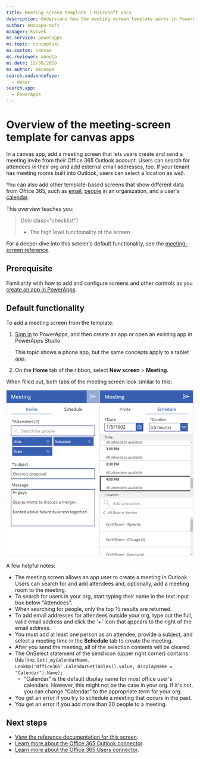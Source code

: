```yaml
---
title: Meeting-screen template | Microsoft Docs
description: Understand how the meeting screen template works in PowerApps, and extend the screen for your own use cases
author: emcoope-msft
manager: kvivek
ms.service: powerapps
ms.topic: conceptual
ms.custom: canvas
ms.reviewer: anneta
ms.date: 12/30/2018
ms.author: emcoope
search.audienceType: 
  - maker
search.app: 
  - PowerApps
---
```


# Overview of the meeting-screen template for canvas apps

In a canvas app, add a meeting screen that lets users create and send a meeting invite from their Office 365 Outlook account. Users can search for attendees in their org and add external email addresses, too. If your tenant has meeting rooms built into Outlook, users can select a location as well.

You can also add other template-based screens that show different data from Office 365, such as [email](email-screen-overview.md), [people](people-screen-overview.md) in an organization, and a user's [calendar](calendar-screen-overview.md).

This overview teaches you:
> [!div class="checklist"]
> * The high level functionality of the screen

For a deeper dive into this screen's default functionality, see the [meeting-screen reference](meeting-screen-reference.md).

## Prerequisite

Familiarity with how to add and configure screens and other controls as you [create an app in PowerApps](../data-platform-create-app-scratch.md).

## Default functionality

To add a meeting screen from the template:

1. [Sign in](http://web.powerapps.com?utm_source=padocs&utm_medium=linkinadoc&utm_campaign=referralsfromdoc) to PowerApps, and then create an app or open an existing app in PowerApps Studio.

    This topic shows a phone app, but the same concepts apply to a tablet app.

1. On the **Home** tab of the ribbon, select **New screen** > **Meeting**.

  When filled out, both tabs of the meeting screen look similar to this:

  ![Meeting screen, both tabs](media/meeting-screen/meeting-screen-full-both.png)

A few helpful notes:

* The meeting screen allows an app user to create a meeting in Outlook.
  Users can search for and add attendees and, optionally, add a meeting room to the meeting.
* To search for users in your org, start typing their name in the text input box below "Attendees".
* When searching for people, only the top 15 results are returned.
* To add email addresses for attendees outside your org, type out the full, valid email address and click the '+' icon that appears to the right of the email address.
* You must add at least one person as an attendee, provide a subject, and select a meeting time in the **Schedule** tab to create the meeting.
* After you send the meeting, all of the selection contents will be cleared.
* The OnSelect statement of the send icon (upper right corner) contains this line: `Set(_myCalendarName, LookUp('Office365'.CalendarGetTables().value, DisplayName = "Calendar").Name);`
  * "Calendar" is the default display name for most office user's calendars. However, this might not be the case in your org. If it's not, you can change "Calendar" to the appropriate term for your org.
* You get an error if you try to schedule a meeting that occurs in the past.
* You get an error if you add more than 20 people to a meeting.

## Next steps

* [View the reference documentation for this screen](./meeting-screen-reference.md).
* [Learn more about the Office 365 Outlook connector](/connections/connection-office365-outlook.md).
* [Learn more about the Office 365 Users connector](/connections/connection-office365-users.md).
